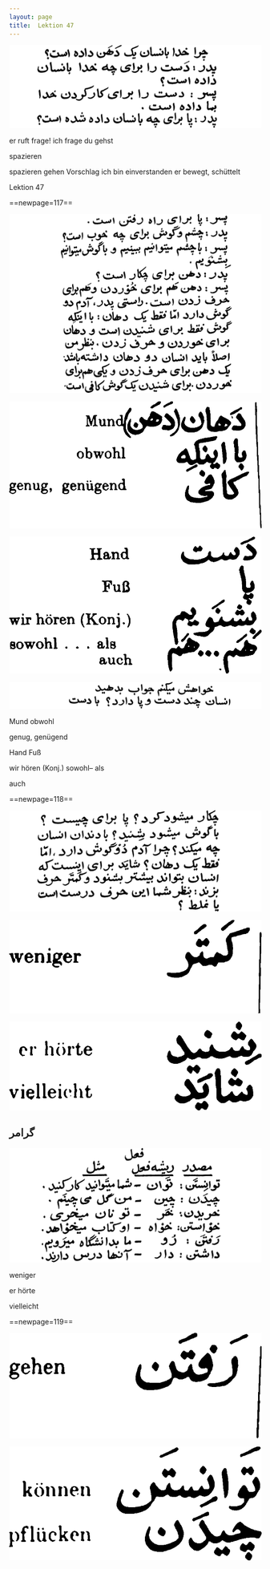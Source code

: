 ```yaml
---
layout: page
title:  Lektion 47
---
```



![image](assets/s/119.png-08.png)

er ruft frage! ich frage du gehst

spazieren



spazieren gehen Vorschlag ich bin einverstanden er bewegt, schüttelt

Lektion 47



==newpage=117==

![image](assets/s/120.png-02.png)

![image](assets/s/2col/120.png-04_1L.png)

![image](assets/s/2col/120.png-04_2R.png)

![image](assets/s/120.png-05.png)

Mund obwohl

genug, genügend



Hand Fuß

wir hören (Konj.) sowohl– als

auch



==newpage=118==

![image](assets/s/121.png-02.png)

![image](assets/s/2col/121.png-07_1L.png)

![image](assets/s/2col/121.png-07_2R.png)

## گرامر

![image](assets/s/121.png-09.png)

weniger



er hörte

vielleicht



==newpage=119==

![image](assets/s/2col/122.png-02_1L.png)

![image](assets/s/2col/122.png-02_2R.png)

